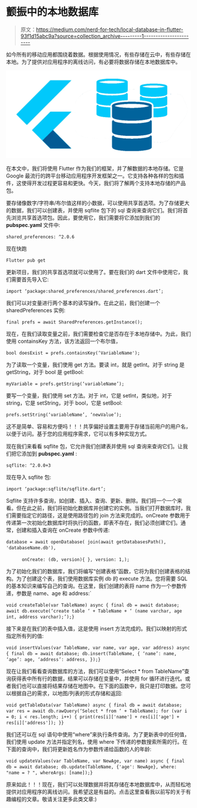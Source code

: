 # 颤振中的本地数据库

> 原文：<https://medium.com/nerd-for-tech/local-database-in-flutter-93f1d15abc9a?source=collection_archive---------1----------------------->

如今所有的移动应用都围绕着数据。根据使用情况，有些存储在云中，有些存储在本地。为了提供对应用程序的离线访问，有必要将数据存储在本地数据库中。

![](img/7e72f7c3502eacd4d93effab2fe3dae1.png)

在本文中，我们将使用 Flutter 作为我们的框架，并了解数据的本地存储。它是 Google 最流行的跨平台移动应用程序开发框架之一。它支持各种各样的包和插件，这使得开发过程更容易和更快。今天，我们将了解两个支持本地存储的产品包。

要存储像数字/字符串/布尔值这样的小数据，可以使用共享首选项。为了存储更大的数据，我们可以创建表，并使用 sqflite 包下的 sql 查询来查询它们。我们将首先浏览共享首选项包。因此，要使用它，我们需要将它添加到我们的 **pubspec.yaml** 文件中:

```
shared_preferences: ^2.0.6
```

现在快跑

```
Flutter pub get 
```

更新项目，我们的共享首选项就可以使用了。要在我们的 dart 文件中使用它，我们需要首先导入它:

```
import ‘package:shared_preferences/shared_preferences.dart’;
```

我们可以对变量进行两个基本的读写操作。在此之前，我们创建一个 sharedPreferences 实例:

```
final prefs = await SharedPreferences.getInstance();
```

现在，在我们读取变量之前，我们需要检查它是否存在于本地存储中。为此，我们使用 containsKey 方法，该方法返回一个布尔值，

```
bool doesExist = prefs.containsKey(‘VariableName');
```

为了读取一个变量，我们使用 get 方法。要读 int，就是 getInt。对于 string 是 getString，对于 bool 是 getBool:

```
myVariable = prefs.getString(‘variableName’);
```

要写一个变量，我们使用 set 方法。对于 int，它是 setInt，类似地，对于 string，它是 setString，对于 bool，它是 setBool:

```
prefs.setString(‘variableName’, ‘newValue’);
```

这不是简单、容易和方便吗！！！共享偏好设置主要用于存储当前用户的用户名，以便于访问。基于您的应用程序需求，它可以有多种实现方式。

现在我们来看看 sqflite 包，它允许我们创建表并使用 sql 查询来查询它们。让我们把它添加到 **pubspec.yaml** :

```
sqflite: ^2.0.0+3
```

现在导入 sqflite 包:

```
import ‘package:sqflite/sqflite.dart’;
```

Sqflite 支持许多查询，如创建、插入、查询、更新、删除。我们将一个一个来看。但在此之前，我们将初始化数据库并创建它的实例。当我们打开数据库时，我们需要指定它的路径，这是使用路径包的 join 方法来完成的。onCreate 参数用于传递第一次初始化数据库时将执行的函数，即表不存在，我们必须创建它们。通常，创建和插入查询在 onCreate 参数中传递:

```
database = await openDatabase( join(await getDatabasesPath(), 'databaseName.db'),

      onCreate: (db, version){ }, version: 1,);
```

为了初始化我们的数据库，我们将编写“创建表格”函数，它将为我们创建表格的结构。为了创建这个表，我们使用数据库实例 db 的 execute 方法。您将需要 SQL 的基本知识来编写自己的查询。在这里，我们创建的表将 name 作为一个参数传递，参数是 name、age 和 address:`

```
void createTable(var TableName) async { final db = await database; await db.execute(‘create table ‘ + TableName + ‘ (name varchar, age int, address varchar);’);}
```

接下来是在我们的表中插入值，这是使用 insert 方法完成的。我们以映射的形式指定所有列的值:

```
void insertValues(var TableName, var name, var age, var address) async { final db = await database; db.insert(TableName, { ‘name’: name, ‘age’: age, ‘address’: address, });}
```

现在让我们看看查询数据库的方法，我们可以使用“Select * from TableName”查询获得表中所有行的数据，结果可以存储在变量中，并使用 for 循环进行迭代。或者我们也可以直接将结果存储在地图中。在下面的函数中，我只是打印数据。您可以根据自己的需求，以地图/列表的形式存储和返回:

```
void getTableData(var TableName) async { final db = await database; var res = await db.rawQuery(‘Select * from ‘ + TableName); for (var i = 0; i < res.length; i++) { print(res[i]['name'] + res[i]['age'] + res[i]['address']); }}
```

我们还可以在 sql 语句中使用“where”来执行条件查询。为了更新表中的任何值，我们使用 update 方法并指定列名，使用 where 下传递的参数搜索所需的行。在下面的查询中，我们将更新姓名作为参数传递给函数的人的年龄:

```
void updateValues(var TableName, var NewAge, var name) async { final db = await database; db.update(TableName, {'age': NewAge}, where: "name = ? ", whereArgs: [name]);}
```

原来如此！！！现在，我们可以处理数据并将其存储在本地数据库中，从而轻松地提供对应用程序的离线访问。我希望这是有益的。点击这里查看我以前写的关于有趣编程的文章。敬请关注更多此类文章:)